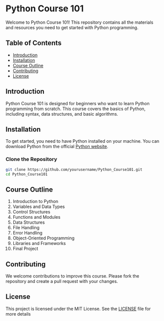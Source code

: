 # Python Course 101

Welcome to Python Course 101! This repository contains all the materials and resources you need to get started with Python programming.

## Table of Contents

- [Introduction](#introduction)
- [Installation](#installation)
- [Course Outline](#course-outline)
- [Contributing](#contributing)
- [License](#license)

## Introduction

Python Course 101 is designed for beginners who want to learn Python programming from scratch. This course covers the basics of Python, including syntax, data structures, and basic algorithms.

## Installation

To get started, you need to have Python installed on your machine. You can download Python from the official [Python website](https://www.python.org/downloads/).

### Clone the Repository

```bash
git clone https://github.com/yourusername/Python_Course101.git
cd Python_Course101
```

## Course Outline

1. Introduction to Python
2. Variables and Data Types
3. Control Structures
4. Functions and Modules
5. Data Structures
6. File Handling
7. Error Handling
8. Object-Oriented Programming
9. Libraries and Frameworks
10. Final Project

## Contributing

We welcome contributions to improve this course. Please fork the repository and create a pull request with your changes.

## License

This project is licensed under the MIT License. See the [LICENSE](LICENSE) file for more details

